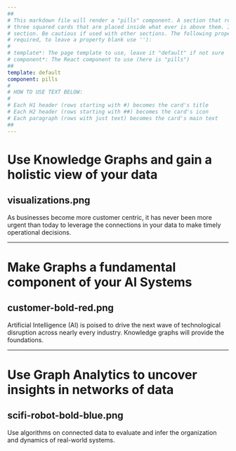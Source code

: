 ```yaml
---
##
# This markdown file will render a "pills" component. A section that renders a "pills" component shows specifically 
# three squared cards that are placed inside what ever is above them. It is designed to be used right after a "hero"
# section. Be cautious if used with other sections. The following properties may be set (properties with * are 
# required, to leave a property blank use ''):
#
# template*: The page template to use, leave it "default" if not sure
# component*: The React component to use (here is "pills")
##
template: default
component: pills
#
# HOW TO USE TEXT BELOW:
#
# Each H1 header (rows starting with #) becomes the card's title
# Each H2 header (rows starting with ##) becomes the card's icon
# Each paragraph (rows with just text) becomes the card's main text
##
---
```


# Use Knowledge Graphs and gain a holistic view of your data
## visualizations.png

As businesses become more customer centric, it has never been more urgent than today to leverage the connections in your data to make timely operational decisions.

---

# Make Graphs a fundamental component of your AI Systems
## customer-bold-red.png

Artificial Intelligence (AI) is poised to drive the next wave of technological disruption across nearly every industry. Knowledge graphs will provide the foundations. 

---

# Use Graph Analytics to uncover insights in networks of data
## scifi-robot-bold-blue.png

Use algorithms on connected data to evaluate and infer the organization and dynamics of real-world systems.